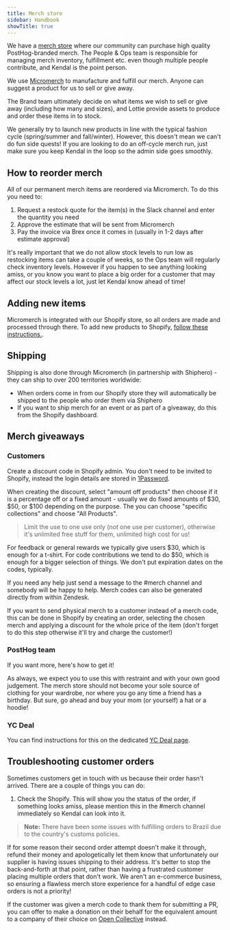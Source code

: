 ```yaml
---
title: Merch store
sidebar: Handbook
showTitle: true
---
```


We have a [merch store](/merch) where our community can purchase high quality PostHog-branded merch. The People & Ops team is responsible for managing merch inventory, fulfillment etc. even though multiple people contribute, and Kendal is the point person.

We use [Micromerch](https://www.micromerch.com/) to manufacture and fulfill our merch. Anyone can suggest a product for us to sell or give away. 

The Brand team ultimately decide on what items we wish to sell or give away (including how many and sizes), and Lottie provide assets to produce and order these items in to stock.

We generally try to launch new products in line with the typical fashion cycle (spring/summer and fall/winter). However, this doesn't mean we can't do fun side quests! If you are looking to do an off-cycle merch run, just make sure you keep Kendal in the loop so the admin side goes smoothly.

## How to reorder merch

All of our permanent merch items are reordered via Micromerch. To do this you need to:

1. Request a restock quote for the item(s) in the Slack channel and enter the quantity you need
2. Approve the estimate that will be sent from Micromerch
3. Pay the invoice via Brex once it comes in (usually in 1-2 days after estimate approval)

It's really important that we do not allow stock levels to run low as restocking items can take a couple of weeks, so the Ops team will regularly check inventory levels. However if you happen to see anything looking amiss, or you know you want to place a big order for a customer that may affect our stock levels a lot, just let Kendal know ahead of time!

## Adding new items

Micromerch is integrated with our Shopify store, so all orders are made and processed through there. To add new products to Shopify, [follow these instructions.](/handbook/engineering/posthog-com/merch-store).

## Shipping

Shipping is also done through Micromerch (in partnership with Shiphero) - they can ship to over 200 territories worldwide:

* When orders come in from our Shopify store they will automatically be shipped to the people who order them via Shiphero
* If you want to ship merch for an event or as part of a giveaway, do this from the Shopify dashboard.

## Merch giveaways

### Customers

Create a discount code in <PrivateLink url="https://admin.shopify.com/store/posthog/discounts">Shopify admin</PrivateLink>. You don't need to be invited to Shopify, instead the login details are stored in [1Password](https://start.1password.com/signin?l=en).

When creating the discount, select "amount off products" then choose if it is a percentage off or a fixed amount - usually we do fixed amounts of $30, $50, or $100 depending on the purpose. The you can choose "specific collections" and choose "All Products". 

> Limit the use to one use only (_not_ one use per customer), otherwise it's unlimited free stuff for them, unlimited high cost for us! 

For feedback or general rewards we typically give users $30, which is enough for a t-shirt. For code contributions we tend to do $50, which is enough for a bigger selection of things. We don't put expiration dates on the codes, typically.

If you need any help just send a message to the <PrivateLink url="https://posthog.slack.com/archives/C04DWKH7DM3">#merch</PrivateLink> channel and somebody will be happy to help. Merch codes can also be generated directly from within Zendesk.

If you want to send physical merch to a customer instead of a merch code, this can be done in Shopify by creating an order, selecting the chosen merch and applying a discount for the whole price of the item (don't forget to do this step otherwise it'll try and charge the customer!)

### PostHog team

If you want more, <PrivateLink url="https://github.com/PostHog/runbooks/blob/main/docs/merch.md"> here's how to get it! </PrivateLink> 

As always, we expect you to use this with restraint and with your own good judgement. The merch store should not become your sole source of clothing for your wardrobe, nor where you go any time a friend has a birthday. But sure, go ahead and buy your mom (or yourself) a hat or a hoodie!

### YC Deal

You can find instructions for this on the dedicated [YC Deal page](/handbook/growth/sales/yc-onboarding).

## Troubleshooting customer orders

Sometimes customers get in touch with us because their order hasn't arrived. There are a couple of things you can do:

1. Check the <PrivateLink url="https://admin.shopify.com/store/posthog/orders">Shopify</PrivateLink>. This will show you the status of the order, if something looks amiss, please mention this in the #merch channel immediately so Kendal can look into it.

> **Note:** There have been some issues with fulfilling orders to Brazil due to the country's customs policies.

If for some reason their second order attempt doesn't make it through, refund their money and apologetically let them know that unfortunately our supplier is having issues shipping to their address. It's better to stop the back-and-forth at that point, rather than having a frustrated customer placing multiple orders that don't work. We aren't an e-commerce business, so ensuring a flawless merch store experience for a handful of edge case orders is not a priority!

If the customer was given a merch code to thank them for submitting a PR, you can offer to make a donation on their behalf for the equivalent amount to a company of their choice on [Open Collective](https://opencollective.com/search?q=&type=COLLECTIVE) instead. 
